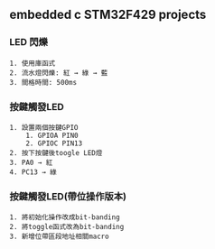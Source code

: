 ## embedded c STM32F429 projects
### LED 閃爍
    1. 使用庫函式
    2. 流水燈閃爍: 紅 → 綠 → 藍
    3. 間格時間: 500ms

### 按鍵觸發LED
    1. 設置兩個按鍵GPIO
        1. GPIOA PIN0
        2. GPIOC PIN13
    2. 按下按鍵後toogle LED燈
    3. PA0 → 紅
    4. PC13 → 綠

### 按鍵觸發LED(帶位操作版本)
    1. 將初始化操作改成bit-banding
    2. 將toggle函式改為bit-banding 
    3. 新增位帶區段地址相關macro
